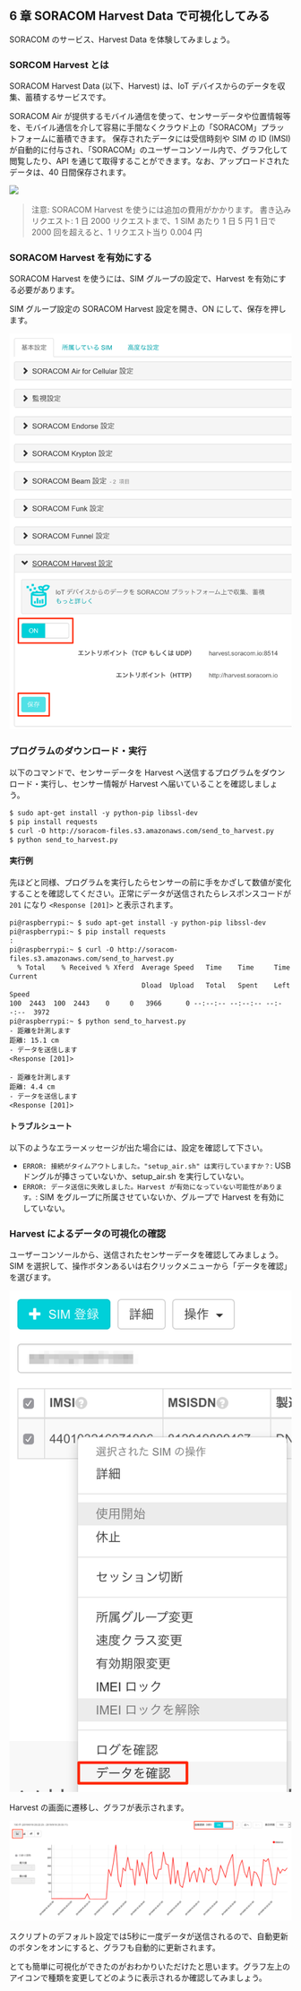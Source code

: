 ## 6 章 SORACOM Harvest Data で可視化してみる

SORACOM のサービス、Harvest Data を体験してみましょう。

### SORCOM Harvest とは

SORACOM Harvest Data (以下、Harvest) は、IoT デバイスからのデータを収集、蓄積するサービスです。

SORACOM Air が提供するモバイル通信を使って、センサーデータや位置情報等を、モバイル通信を介して容易に手間なくクラウド上の「SORACOM」プラットフォームに蓄積できます。
保存されたデータには受信時刻や SIM の ID (IMSI) が自動的に付与され、「SORACOM」のユーザーコンソール内で、グラフ化して閲覧したり、API を通じて取得することができます。なお、アップロードされたデータは、40 日間保存されます。

![](https://soracom.jp/img/fig_harvest.png)

> 注意: SORACOM Harvest を使うには追加の費用がかかります。
> 書き込みリクエスト: 1 日 2000 リクエストまで、1 SIM あたり 1 日 5 円
> 1 日で 2000 回を超えると、1 リクエスト当り 0.004 円

### SORACOM Harvest を有効にする

SORACOM Harvest を使うには、SIM グループの設定で、Harvest を有効にする必要があります。

SIM グループ設定の SORACOM Harvest 設定を開き、ON にして、保存を押します。

![](image/8-1.png)

### プログラムのダウンロード・実行

以下のコマンドで、センサーデータを Harvest へ送信するプログラムをダウンロード・実行し、センサー情報が Harvest へ届いていることを確認しましょう。

```console
$ sudo apt-get install -y python-pip libssl-dev
$ pip install requests
$ curl -O http://soracom-files.s3.amazonaws.com/send_to_harvest.py
$ python send_to_harvest.py
```

#### 実行例

先ほどと同様、プログラムを実行したらセンサーの前に手をかざして数値が変化することを確認してください。正常にデータが送信されたらレスポンスコードが `201` になり `<Response [201]>` と表示されます。

```
pi@raspberrypi:~ $ sudo apt-get install -y python-pip libssl-dev
pi@raspberrypi:~ $ pip install requests
:
pi@raspberrypi:~ $ curl -O http://soracom-files.s3.amazonaws.com/send_to_harvest.py
  % Total    % Received % Xferd  Average Speed   Time    Time     Time  Current
                                 Dload  Upload   Total   Spent    Left  Speed
100  2443  100  2443    0     0   3966      0 --:--:-- --:--:-- --:--:--  3972
pi@raspberrypi:~ $ python send_to_harvest.py
- 距離を計測します
距離: 15.1 cm
- データを送信します
<Response [201]>

- 距離を計測します
距離: 4.4 cm
- データを送信します
<Response [201]>
```

#### トラブルシュート

以下のようなエラーメッセージが出た場合には、設定を確認して下さい。

- `ERROR: 接続がタイムアウトしました。"setup_air.sh" は実行していますか？`: USB ドングルが挿さっていないか、setup_air.sh を実行していない。
- `ERROR: データ送信に失敗しました。Harvest が有効になっていない可能性があります。`: SIM をグループに所属させていないか、グループで Harvest を有効にしていない。

### Harvest によるデータの可視化の確認

ユーザーコンソールから、送信されたセンサーデータを確認してみましょう。SIM を選択して、操作ボタンあるいは右クリックメニューから「データを確認」を選びます。

![](image/8-2.png)

Harvest の画面に遷移し、グラフが表示されます。

![](image/8-3.png)

スクリプトのデフォルト設定では5秒に一度データが送信されるので、自動更新のボタンをオンにすると、グラフも自動的に更新されます。

とても簡単に可視化ができたのがおわかりいただけたと思います。グラフ左上のアイコンで種類を変更してどのように表示されるか確認してみましょう。

